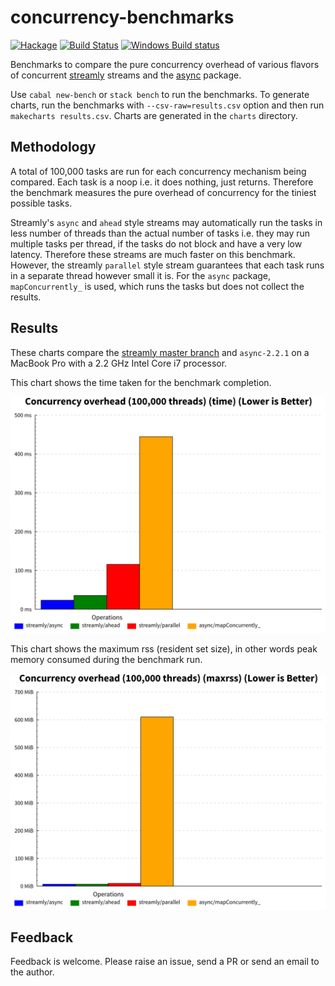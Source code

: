 # concurrency-benchmarks

[![Hackage](https://img.shields.io/hackage/v/concurrency-benchmarks.svg?style=flat)](https://hackage.haskell.org/package/concurrency-benchmarks)
[![Build Status](https://travis-ci.org/composewell/concurrency-benchmarks.svg?branch=master)](https://travis-ci.org/composewell/concurrency-benchmarks)
[![Windows Build status](https://ci.appveyor.com/api/projects/status/5u19xvm7sn7salrh?svg=true)](https://ci.appveyor.com/project/harendra-kumar/concurrency-benchmarks)

Benchmarks to compare the pure concurrency overhead of various flavors of
concurrent [streamly](https://github.com/composewell/streamly) streams and the
[async](https://hackage.haskell.org/package/async) package.

Use `cabal new-bench` or `stack bench` to run the benchmarks. To generate
charts, run the benchmarks with `--csv-raw=results.csv` option and then run
`makecharts results.csv`. Charts are generated in the `charts` directory.

## Methodology

A total of 100,000 tasks are run for each concurrency mechanism being compared.
Each task is a noop i.e. it does nothing, just returns. Therefore the benchmark
measures the pure overhead of concurrency for the tiniest possible tasks.

Streamly's `async` and `ahead` style streams may automatically run the tasks in
less number of threads than the actual number of tasks i.e. they may run
multiple tasks per thread, if the tasks do not block and have a very low
latency. Therefore these streams are much faster on this benchmark.  However,
the streamly `parallel` style stream guarantees that each task runs in a
separate thread however small it is. For the `async` package,
`mapConcurrently_` is used, which runs the tasks but does not collect the
results.

## Results

These charts compare the [streamly master
branch](https://github.com/composewell/streamly/commit/d73041c957d4211a6dc89624f0ebff54178bda6a)
and `async-2.2.1` on a MacBook Pro with a 2.2 GHz Intel Core i7 processor.

This chart shows the time taken for the benchmark completion.

[![Comparison of time](https://github.com/composewell/concurrency-benchmarks/blob/master/charts/Concurrencyoverhead-time.svg)](https://github.com/composewell/concurrency-benchmarks/blob/master/charts/Concurrencyoverhead-time.svg)

This chart shows the maximum rss (resident set size), in other words peak
memory consumed during the benchmark run.

[![Comparison of maxrss](https://github.com/composewell/concurrency-benchmarks/blob/master/charts/Concurrencyoverhead-maxrss.svg)](https://github.com/composewell/concurrency-benchmarks/blob/master/charts/Concurrencyoverhead-maxrss.svg)

## Feedback

Feedback is welcome. Please raise an issue, send a PR or send an email to the
author.
